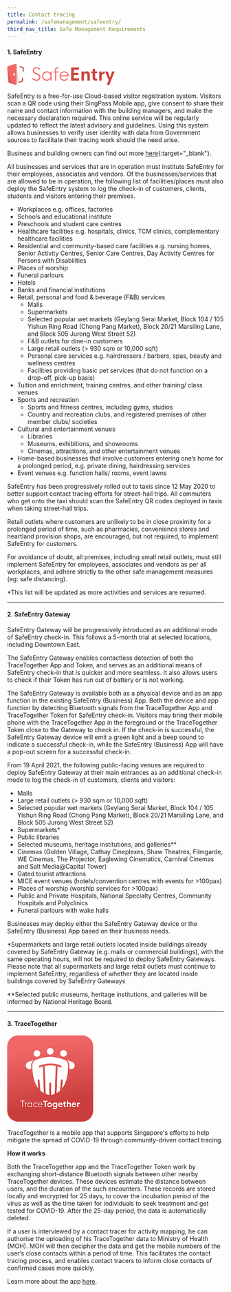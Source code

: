 ```yaml
---
title: Contact tracing
permalink: /safemanagement/safeentry/
third_nav_title: Safe Management Requirements
---
```


#### 1. SafeEntry

![SafeEntry](/images/covid/SafeEntry_logo_inline.png "SafeEntry")

SafeEntry is a free-for-use Cloud-based visitor registration system. Visitors scan a QR code using their SingPass Mobile app, give consent to share their name and contact information with the building managers, and make the necessary declaration required. This online service will be regularly updated to reflect the latest advisory and guidelines. Using this system allows businesses to verify user identity with data from Government sources to facilitate their tracing work should the need arise.

Business and building owners can find out more [here](https://go.gov.sg/travelhealthdeclare){:target="_blank"}.

All businesses and services that are in operation must institute SafeEntry for their employees, associates and vendors. Of the businesses/services that are allowed to be in operation, the following list of facilities/places must also deploy the SafeEntry system to log the check-in of customers, clients, students and visitors entering their premises.

- Workplaces e.g. offices, factories
- Schools and educational institute
- Preschools and student care centres
- Healthcare facilities e.g. hospitals, clinics, TCM clinics, complementary healthcare facilities
- Residential and community-based care facilities e.g. nursing homes, Senior Activity Centres, Senior Care Centres, Day Activity Centres for Persons with Disabilities    
- Places of worship
- Funeral parlours
- Hotels
- Banks and financial institutions
- Retail, personal and food & beverage (F&B) services
  - Malls
  - Supermarkets
  - Selected popular wet markets (Geylang Serai Market, Block 104 / 105 Yishun Ring Road (Chong Pang Market), Block 20/21 Marsiling Lane, and Block 505 Jurong West Street 52)
  - F&B outlets for dine-in customers
  - Large retail outlets (> 930 sqm or 10,000 sqft)   
  - Personal care services e.g. hairdressers / barbers, spas, beauty and wellness centres
  - Facilities providing basic pet services (that do not function on a drop-off, pick-up basis)
- Tuition and enrichment, training centres, and other training/ class venues
- Sports and recreation
  - Sports and fitness centres, including gyms, studios
  - Country and recreation clubs, and registered premises of other member clubs/ societies
- Cultural and entertainment venues
  - Libraries
  - Museums, exhibitions, and showrooms
  - Cinemas, attractions, and other entertainment venues  
- Home-based businesses that involve customers entering one’s home for a prolonged period, e.g. private dining, hairdressing services
- Event venues e.g. function halls/ rooms, event lawns  

SafeEntry has been progressively rolled out to taxis since 12 May 2020 to better support contact tracing efforts for street-hail trips. All commuters who get onto the taxi should scan the SafeEntry QR codes deployed in taxis when taking street-hail trips.

Retail outlets where customers are unlikely to be in close proximity for a prolonged period of time, such as pharmacies, convenience stores and heartland provision shops, are encouraged, but not required, to implement SafeEntry for customers.

For avoidance of doubt, all premises, including small retail outlets, must still implement SafeEntry for employees, associates and vendors as per all workplaces, and adhere strictly to the other safe management measures (eg: safe distancing).

*This list will be updated as more activities and services are resumed.

----

#### 2. SafeEntry Gateway

SafeEntry Gateway will be progressively introduced as an additional mode of SafeEntry check-in. This follows a 5-month trial at selected locations, including Downtown East.

The SafeEntry Gateway enables contactless detection of both the TraceTogether App and Token, and serves as an additional means of SafeEntry check-in that is quicker and more seamless. It also allows users to check if their Token has run out of battery or is not working.

The SafeEntry Gateway is available both as a physical device and as an app function in the existing SafeEntry (Business) App. Both the device and app function by detecting Bluetooth signals from the TraceTogether App and TraceTogether Token for SafeEntry check-in. Visitors may bring their mobile phone with the TraceTogether App in the foreground or the TraceTogether Token close to the Gateway to check in. If the check-in is successful, the SafeEntry Gateway device will emit a green light and a beep sound to indicate a successful check-in, while the SafeEntry (Business) App will have a pop-out screen for a successful check-in.

From 19 April 2021, the following public-facing venues are required to deploy SafeEntry Gateway at their main entrances as an additional check-in mode to log the check-in of customers, clients and visitors:

- Malls
- Large retail outlets (> 930 sqm or 10,000 sqft)
- Selected popular wet markets (Geylang Serai Market, Block 104 / 105 Yishun Ring Road (Chong Pang Market), Block 20/21 Marsiling Lane, and Block 505 Jurong West Street 52)
- Supermarkets*
- Public libraries
- Selected museums, heritage institutions, and galleries**
- Cinemas (Golden Village, Cathay Cineplexes, Shaw Theatres, Filmgarde, WE Cinemas, The Projector, Eaglewing Cinematics, Carnival Cinemas and Salt Media@Capital Tower)
- Gated tourist attractions
- MICE event venues (hotels/convention centres with events for >100pax)
- Places of worship (worship services for >100pax)
- Public and Private Hospitals, National Specialty Centres, Community Hospitals and Polyclinics
- Funeral parlours with wake halls

Businesses may deploy either the SafeEntry Gateway device or the SafeEntry (Business) App based on their business needs.

*Supermarkets and large retail outlets located inside buildings already covered by SafeEntry Gateway (e.g. malls or commercial buildings), with the same operating hours, will not be required to deploy SafeEntry Gateways. Please note that all supermarkets and large retail outlets must continue to implement SafeEntry, regardless of whether they are located inside buildings covered by SafeEntry Gateways

**Selected public museums, heritage institutions, and galleries will be informed by National Heritage Board.

----

#### 3. TraceTogether

![TraceTogether](/images/covid/tracetogether_logo.png "TraceTogether")

TraceTogether is a mobile app that supports Singapore's efforts to help mitigate the spread of COVID-19 through community-driven contact tracing.

**How it works**

Both the TraceTogether app and the TraceTogether Token work by exchanging short-distance Bluetooth signals between other nearby TraceTogether devices. These devices estimate the distance between users, and the duration of the such encounters. These records are stored locally and encrypted for 25 days, to cover the incubation period of the virus as well as the time taken for individuals to seek treatment and get tested for COVID-19. After the 25-day period, the data is automatically deleted.

If a user is interviewed by a contact tracer for activity mapping, he can authorise the uploading of his TraceTogether data to Ministry of Health (MOH). MOH will then decipher the data and get the mobile numbers of the user’s close contacts within a period of time. This facilitates the contact tracing process, and enables contact tracers to inform close contacts of confirmed cases more quickly.

Learn more about the app <a target="_blank" href="https://www.tracetogether.gov.sg/">here</a>.
